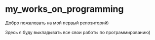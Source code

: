 # my_works_on_programming
Добро пожаловать на мой первый репозиторий)

Здесь я буду выкладывать все свои работы по программированию)
